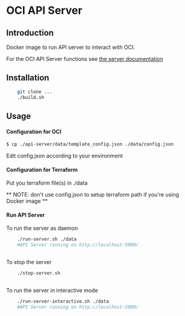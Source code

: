 # OCI API Server
## Introduction

Docker image to run API server to interact with OCI.

For the OCI API Server functions see [the server documentation](api-server/readme.md)

## Installation


```bash
    git clone ...
    ./build.sh
```    
## Usage
#### Configuration for OCI
```bash
$ cp ./api-server/data/template_config.json ./data/config.json
```
Edit config.json according to your environment 
#### Configuration for Terraform

Put you terraform file(s) in ./data  

** NOTE: don't use config.json to setup terraform path if you're using Docker image **

#### Run API Server
To run the server as daemon
```bash
    ./run-server.sh ./data
    #API Server running on http://localhost:5000/
    
```
To stop the server
```bash
    ./stop-server.sh
    
```

To run the server in interactive mode 

```bash
    ./run-server-interactive.sh ./data
    #API Server running on http://localhost:5000/
    
```
